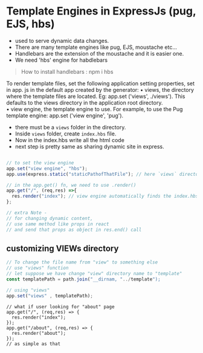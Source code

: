 # Template Engines in ExpressJs (pug, EJS, hbs) 
- used to serve dynamic data changes.
- There are many template engines like pug, EJS, moustache etc...
- Handlebars are the extension of the moustache and it is easier one.
- We need 'hbs' engine for habdlebars

> How to install handlebars : npm i hbs

To render template files, set the following application setting properties, set in app. js in the default app created by the generator:
• views, the directory where the template files are located. Eg: app.set ('views', ./views'). This defaults to the views directory in the application root directory.<br>
• view engine, the template engine to use. For example, to use the Pug template engine: app.set ('view engine', 'pug').

- there must be a `views` folder in the directory.
- Inside `views` folder, create `index.hbs` file.
- Now in the index.hbs write all the html code
- next step is pretty same as sharing dynamic site in express.

```express.js

// to set the view engine
app.set("view engine", "hbs");
app.use(express.static("staticPathofThatFile"); // here `views` directory 

// in the app.get() fn, we need to use .render()
app.get("/", (req,res) =>{
  res.render("index"); // view engine automatically finds the index.hbs file in the view directory and returns that 
};

// extra Note - 
// for changing dynamic content,
// use same method like props in react
// and send that props as object in res.end() call
```

## customizing VIEWs directory 
```express.js
// To change the file name from "view" to something else
// use "views" function
// let suppose we have change "view" directory name to "template"
const templatePath = path.join("__dirnam, "../template");

// using "views"
app.set("views" , templatePath);
```
```
// what if user looking for "about" page
app.get("/", (req,res) => {
  res.render("index");
});
app.get("/about", (req,res) => {
  res.render("about");
});
// as simple as that
```














